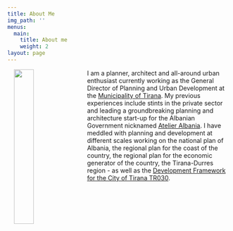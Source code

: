 ```yaml
---
title: About Me
img_path: ''
menus:
  main:
    title: About me
    weight: 2
layout: page
---
```

<p><img src="https://joni.baboci.net/images/Joni%20Baboci%20Small%20Official.JPG" width="30%" style="padding: 0 15px; float: left;">I am a planner, architect and all-around urban enthusiast currently working as the General Director of Planning and Urban Development at the <a href=http://www.tirana.al>Municipality of Tirana</a>. My previous experiences include stints in the private sector and leading a groundbreaking planning and architecture start-up for the Albanian Government nicknamed <a href=http://planifikimi.gov.al/index.php?id=a1r&L=2>Atelier Albania</a>. I have meddled with planning and development at different scales working on the national plan of Albania, the regional plan for the coast of the country, the regional plan for the economic generator of the country, the Tirana-Durres region - as well as the <a href=https://tirana.al/artikull/plani-i-pergjithshem-vendor>Development Framework for the City of Tirana TR030</a>.</p>
